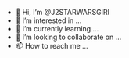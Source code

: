 - 👋 Hi, I’m @J2STARWARSGIRl
- 👀 I’m interested in ...
- 🌱 I’m currently learning ...
- 💞️ I’m looking to collaborate on ...
- 📫 How to reach me ...

<!---
J2STARWARSGIRl/J2STARWARSGIRl is a ✨ special ✨ repository because its `README.md` (this file) appears on your GitHub profile.
You can click the Preview link to take a look at your changes.
--->
